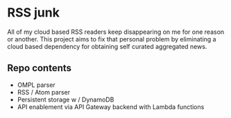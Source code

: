 # RSS junk

All of my cloud based RSS readers keep disappearing on me for one reason or another.
This project aims to fix that personal problem by eliminating a cloud based dependency
for obtaining self curated aggregated news.

## Repo contents

- OMPL parser
- RSS / Atom parser
- Persistent storage w / DynamoDB
- API enablement via API Gateway backend with Lambda functions